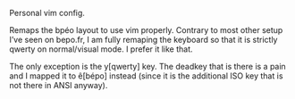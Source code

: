 Personal vim config.

Remaps the bpéo layout to use vim properly. Contrary to most other setup I’ve seen on bepo.fr, I am fully remaping the keyboard so that it is strictly qwerty on normal/visual mode. I prefer it like that.

The only exception is the y[qwerty] key. The deadkey that is there is a pain and I mapped it to ê[bépo] instead (since it is the additional ISO key that is not there in ANSI anyway).
